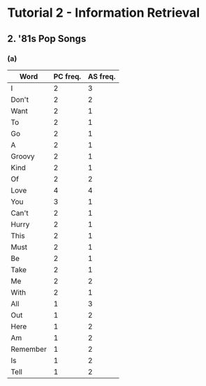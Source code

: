 # Tutorial 2 - Information Retrieval
## 2. '81s Pop Songs
### (a)
 | Word | PC freq. | AS freq. |
 | ----------- | ----------- | ----------- |
| I         | 2  | 3 | 
| Don't     | 2  | 2 | 
| Want      | 2  | 1 | 
| To        | 2  | 1 | 
| Go        | 2  | 1 | 
| A         | 2  | 1 | 
| Groovy    | 2  | 1 | 
| Kind      | 2  | 1 | 
| Of        | 2  | 2 | 
| Love      | 4  | 4 | 
| You       | 3  | 1 | 
| Can't     | 2  | 1 | 
| Hurry     | 2  | 1 | 
| This      | 2  | 1 | 
| Must      | 2  | 1 | 
| Be        | 2  | 1 | 
| Take      | 2  | 1 | 
| Me        | 2  | 2 | 
| With      | 2  | 1 | 
| All       | 1  | 3 | 
| Out       | 1  | 2 | 
| Here      | 1  | 2 | 
| Am        | 1  | 2 | 
| Remember  | 1  | 2 | 
| Is        | 1  | 2 | 
| Tell      | 1  | 2 | 

